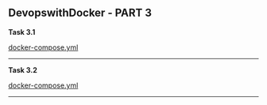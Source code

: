 ## DevopswithDocker - PART 3

**Task 3.1**



[docker-compose.yml](./3.1/docker-compose.yml)  

____________________________________

**Task 3.2**  

 

[docker-compose.yml](./3.2/docker-compose.yml)   
____________________________________
